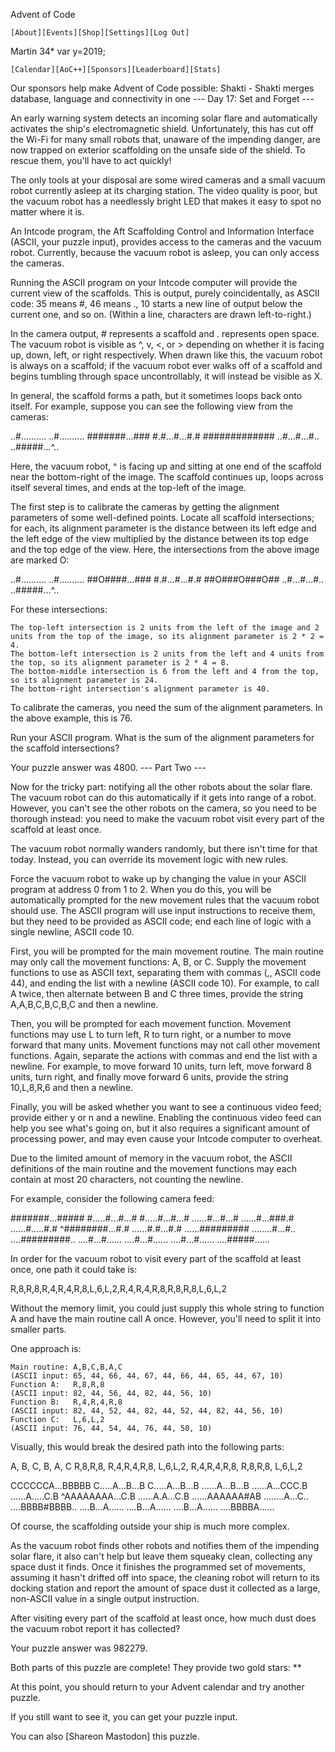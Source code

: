 
Advent of Code

    [About][Events][Shop][Settings][Log Out]

Martin 34*
   var y=2019;

    [Calendar][AoC++][Sponsors][Leaderboard][Stats]

Our sponsors help make Advent of Code possible:
Shakti - Shakti merges database, language and connectivity in one
--- Day 17: Set and Forget ---

An early warning system detects an incoming solar flare and automatically activates the ship's electromagnetic shield. Unfortunately, this has cut off the Wi-Fi for many small robots that, unaware of the impending danger, are now trapped on exterior scaffolding on the unsafe side of the shield. To rescue them, you'll have to act quickly!

The only tools at your disposal are some wired cameras and a small vacuum robot currently asleep at its charging station. The video quality is poor, but the vacuum robot has a needlessly bright LED that makes it easy to spot no matter where it is.

An Intcode program, the Aft Scaffolding Control and Information Interface (ASCII, your puzzle input), provides access to the cameras and the vacuum robot. Currently, because the vacuum robot is asleep, you can only access the cameras.

Running the ASCII program on your Intcode computer will provide the current view of the scaffolds. This is output, purely coincidentally, as ASCII code: 35 means #, 46 means ., 10 starts a new line of output below the current one, and so on. (Within a line, characters are drawn left-to-right.)

In the camera output, # represents a scaffold and . represents open space. The vacuum robot is visible as ^, v, <, or > depending on whether it is facing up, down, left, or right respectively. When drawn like this, the vacuum robot is always on a scaffold; if the vacuum robot ever walks off of a scaffold and begins tumbling through space uncontrollably, it will instead be visible as X.

In general, the scaffold forms a path, but it sometimes loops back onto itself. For example, suppose you can see the following view from the cameras:

..#..........
..#..........
#######...###
#.#...#...#.#
#############
..#...#...#..
..#####...^..

Here, the vacuum robot, ^ is facing up and sitting at one end of the scaffold near the bottom-right of the image. The scaffold continues up, loops across itself several times, and ends at the top-left of the image.

The first step is to calibrate the cameras by getting the alignment parameters of some well-defined points. Locate all scaffold intersections; for each, its alignment parameter is the distance between its left edge and the left edge of the view multiplied by the distance between its top edge and the top edge of the view. Here, the intersections from the above image are marked O:

..#..........
..#..........
##O####...###
#.#...#...#.#
##O###O###O##
..#...#...#..
..#####...^..

For these intersections:

    The top-left intersection is 2 units from the left of the image and 2 units from the top of the image, so its alignment parameter is 2 * 2 = 4.
    The bottom-left intersection is 2 units from the left and 4 units from the top, so its alignment parameter is 2 * 4 = 8.
    The bottom-middle intersection is 6 from the left and 4 from the top, so its alignment parameter is 24.
    The bottom-right intersection's alignment parameter is 40.

To calibrate the cameras, you need the sum of the alignment parameters. In the above example, this is 76.

Run your ASCII program. What is the sum of the alignment parameters for the scaffold intersections?

Your puzzle answer was 4800.
--- Part Two ---

Now for the tricky part: notifying all the other robots about the solar flare. The vacuum robot can do this automatically if it gets into range of a robot. However, you can't see the other robots on the camera, so you need to be thorough instead: you need to make the vacuum robot visit every part of the scaffold at least once.

The vacuum robot normally wanders randomly, but there isn't time for that today. Instead, you can override its movement logic with new rules.

Force the vacuum robot to wake up by changing the value in your ASCII program at address 0 from 1 to 2. When you do this, you will be automatically prompted for the new movement rules that the vacuum robot should use. The ASCII program will use input instructions to receive them, but they need to be provided as ASCII code; end each line of logic with a single newline, ASCII code 10.

First, you will be prompted for the main movement routine. The main routine may only call the movement functions: A, B, or C. Supply the movement functions to use as ASCII text, separating them with commas (,, ASCII code 44), and ending the list with a newline (ASCII code 10). For example, to call A twice, then alternate between B and C three times, provide the string A,A,B,C,B,C,B,C and then a newline.

Then, you will be prompted for each movement function. Movement functions may use L to turn left, R to turn right, or a number to move forward that many units. Movement functions may not call other movement functions. Again, separate the actions with commas and end the list with a newline. For example, to move forward 10 units, turn left, move forward 8 units, turn right, and finally move forward 6 units, provide the string 10,L,8,R,6 and then a newline.

Finally, you will be asked whether you want to see a continuous video feed; provide either y or n and a newline. Enabling the continuous video feed can help you see what's going on, but it also requires a significant amount of processing power, and may even cause your Intcode computer to overheat.

Due to the limited amount of memory in the vacuum robot, the ASCII definitions of the main routine and the movement functions may each contain at most 20 characters, not counting the newline.

For example, consider the following camera feed:

#######...#####
#.....#...#...#
#.....#...#...#
......#...#...#
......#...###.#
......#.....#.#
^########...#.#
......#.#...#.#
......#########
........#...#..
....#########..
....#...#......
....#...#......
....#...#......
....#####......

In order for the vacuum robot to visit every part of the scaffold at least once, one path it could take is:

R,8,R,8,R,4,R,4,R,8,L,6,L,2,R,4,R,4,R,8,R,8,R,8,L,6,L,2

Without the memory limit, you could just supply this whole string to function A and have the main routine call A once. However, you'll need to split it into smaller parts.

One approach is:

    Main routine: A,B,C,B,A,C
    (ASCII input: 65, 44, 66, 44, 67, 44, 66, 44, 65, 44, 67, 10)
    Function A:   R,8,R,8
    (ASCII input: 82, 44, 56, 44, 82, 44, 56, 10)
    Function B:   R,4,R,4,R,8
    (ASCII input: 82, 44, 52, 44, 82, 44, 52, 44, 82, 44, 56, 10)
    Function C:   L,6,L,2
    (ASCII input: 76, 44, 54, 44, 76, 44, 50, 10)

Visually, this would break the desired path into the following parts:

A,        B,            C,        B,            A,        C
R,8,R,8,  R,4,R,4,R,8,  L,6,L,2,  R,4,R,4,R,8,  R,8,R,8,  L,6,L,2

CCCCCCA...BBBBB
C.....A...B...B
C.....A...B...B
......A...B...B
......A...CCC.B
......A.....C.B
^AAAAAAAA...C.B
......A.A...C.B
......AAAAAA#AB
........A...C..
....BBBB#BBBB..
....B...A......
....B...A......
....B...A......
....BBBBA......

Of course, the scaffolding outside your ship is much more complex.

As the vacuum robot finds other robots and notifies them of the impending solar flare, it also can't help but leave them squeaky clean, collecting any space dust it finds. Once it finishes the programmed set of movements, assuming it hasn't drifted off into space, the cleaning robot will return to its docking station and report the amount of space dust it collected as a large, non-ASCII value in a single output instruction.

After visiting every part of the scaffold at least once, how much dust does the vacuum robot report it has collected?

Your puzzle answer was 982279.

Both parts of this puzzle are complete! They provide two gold stars: **

At this point, you should return to your Advent calendar and try another puzzle.

If you still want to see it, you can get your puzzle input.

You can also [Shareon Mastodon] this puzzle.
